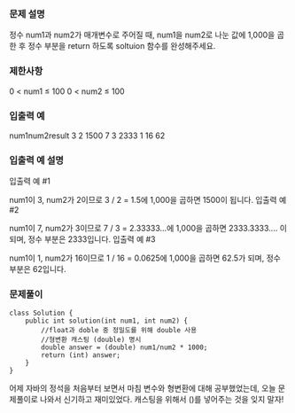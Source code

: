 ### 문제 설명

정수 num1과 num2가 매개변수로 주어질 때, num1을 num2로 나눈 값에 1,000을 곱한 후 정수 부분을 return 하도록 soltuion 함수를 완성해주세요.

### 제한사항
0 < num1 ≤ 100
0 < num2 ≤ 100
### 입출력 예
num1num2result
3	2	1500
7	3	2333
1	16	62
### 입출력 예 설명
입출력 예 #1

num1이 3, num2가 2이므로 3 / 2 = 1.5에 1,000을 곱하면 1500이 됩니다.
입출력 예 #2

num1이 7, num2가 3이므로 7 / 3 = 2.33333...에 1,000을 곱하면 2333.3333.... 이 되며, 정수 부분은 2333입니다.
입출력 예 #3

num1이 1, num2가 16이므로 1 / 16 = 0.0625에 1,000을 곱하면 62.5가 되며, 정수 부분은 62입니다.
### 문제풀이
```
class Solution {
    public int solution(int num1, int num2) {
        //float과 doble 중 정밀도를 위해 double 사용
        //형변환 캐스팅 (double) 명시
        double answer = (double) num1/num2 * 1000;
        return (int) answer;
    }
}
```
어제 자바의 정석을 처음부터 보면서 마침 변수와 형변환에 대해 공부했었는데, 오늘 문제풀이로 나와서 신기하고 재미있었다. 캐스팅을 위해서 ()를 넣어주는 것을 잊지 말자!
